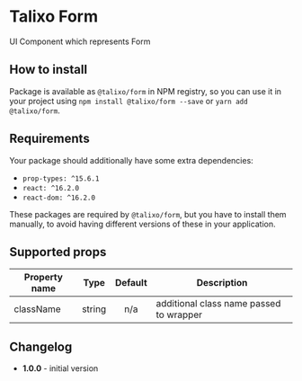 # Talixo Form

UI Component which represents Form

## How to install

Package is available as `@talixo/form` in NPM registry, so you can use it in your project
using `npm install @talixo/form --save` or `yarn add @talixo/form`.

## Requirements

Your package should additionally have some extra dependencies:

- `prop-types: ^15.6.1`
- `react: ^16.2.0`
- `react-dom: ^16.2.0`

These packages are required by `@talixo/form`, but you have to install them manually,
to avoid having different versions of these in your application.

## Supported props

Property name | Type      | Default | Description                    
--------------|-----------|:-------:|--------------------------------
className     | string    | n/a     | additional class name passed to wrapper

## Changelog

- **1.0.0** - initial version
